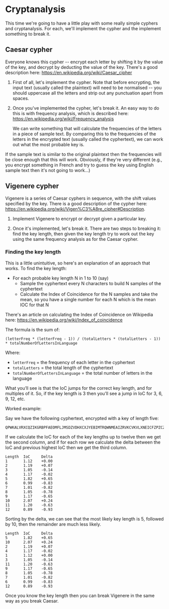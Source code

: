 # Cryptanalysis #

This time we're going to have a little play with some really simple cyphers and cryptanalysis. For each, we'll implement
the cypher and the implement something to break it.

## Caesar cypher ##

Everyone knows this cypher -- encrypt each letter by shifting it by the value of the key, and decrypt by deducting the
value of the key. There's a good description here: https://en.wikipedia.org/wiki/Caesar_cipher

1) First of all, let's implement the cypher. Note that before encrypting, the input text (usually called the plaintext)
   will need to be normalised -- you should uppercase all the letters and strip out any punctuation apart from spaces.

2) Once you've implemented the cypher, let's break it. An easy way to do this is with frequency analysis, which is
   described here: https://en.wikipedia.org/wiki/Frequency_analysis

   We can write something that will calculate the frequencies of the letters in a piece of sample text. By comparing
   this to the frequencies of the letters in the encrypted text (usually called the cyphertext), we can work out what
   the most probable key is.

If the sample text is similar to the original plaintext then the frequencies will be close enough that this will work.
Obviously, if they're very different (e.g., you encrypt something in French and try to guess the key using English
sample text then it's not going to work...)

## Vigenere cypher ##

Vigenere is a series of Caesar cyphers in sequence, with the shift values specified by the key. There is a good
description of the cypher here: https://en.wikipedia.org/wiki/Vigen%C3%A8re_cipher#Description.

1) Implement Vigenere to encrypt or decrypt given a particular key.

2) Once it's implemented, let's break it. There are two steps to breaking it: find the key length, then given the key
   length try to work out the key using the same frequency analysis as for the Caesar cypher.

### Finding the key length ###

This is a little unintuitive, so here's an explanation of an approach that works. To find the key length:

- For each probable key length N in 1 to 10 (say)
    - Sample the cyphertext every N characters to build N samples of the cyphertext
    - Calculate the Index of Coincidence for the N samples and take the mean, so you have a single number for each N
      which is the mean IOC for that N

There's an article on calculating the Index of Coincidence on Wikipedia here:
https://en.wikipedia.org/wiki/Index_of_coincidence

The formula is the sum of:

    (letterFreq * (letterFreq - 1)) / (totalLetters * (totalLetters - 1)) * totalNumberOfLettersInLanguage

Where:

- `letterFreq` = the frequency of each letter in the cyphertext
- `totalLetters` = the total length of the cyphertext
- `totalNumberOfLettersInLanguage` = the total number of letters in the language

What you’ll see is that the IoC jumps for the correct key length, and for multiples of it. So, if the key length is 3
then you’ll see a jump in IoC for 3, 6, 9, 12, etc.

Worked example:

Say we have the following cyphertext, encrypted with a key of length five:

    QPWKALVRXCQZIKGRBPFAEOMFLJMSDZVDHXCXJYEBIMTRQWNMEAIZRVKCVKVLXNEICFZPZCZZHKMLVZVZIZRRQWDKECHOSNYXXLSPMYKVQXJTDCIOMEEXDQVSRXLRLKZHOV

If we calculate the IoC for each of the key lengths up to twelve then we get the second column, and if for each row we
calculate the delta between the IoC and previous highest IoC then we get the third column.

    Length  IoC     Delta
    1       1.12    +0.00
    2       1.19    +0.07
    3       1.05    -0.14
    4       1.17    -0.02
    5       1.82    +0.65
    6       0.99    -0.83
    7       1.01    -0.82
    8       1.05    -0.78
    9       1.17    -0.65
    10      2.07    +0.24
    11      1.20    -0.63
    12      0.89    -0.93

Sorting by the delta, we can see that the most likely key length is 5, followed by 10, then the remainder are much less
likely.

    Length  IoC     Delta 
    5       1.82    +0.65 
    10      2.07    +0.24 
    2       1.19    +0.07 
    4       1.17    -0.02 
    1       1.12    +0.00 
    3       1.05    -0.14 
    11      1.20    -0.63 
    9       1.17    -0.65 
    8       1.05    -0.78 
    7       1.01    -0.82 
    6       0.99    -0.83 
    12      0.89    -0.93 

Once you know the key length then you can break Vigenere in the same way as you break Caesar.